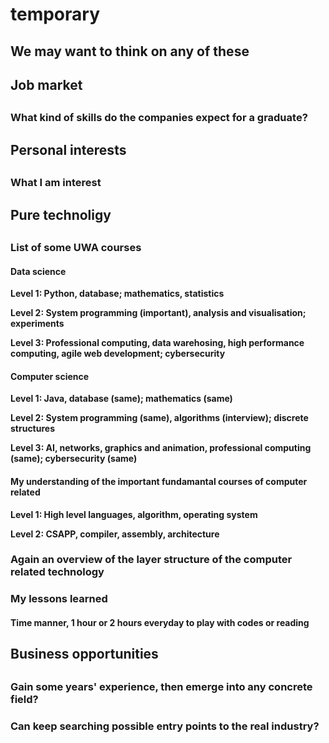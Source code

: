 # temporary

## We may want to think on any of these

## Job market <a id="job-market"></a>

##  <a id="job-market"></a>

### What kind of skills do the companies expect for a graduate? <a id="what-kind-of-skills-do-the-companies-expect-for-a-graduate"></a>

## Personal interests <a id="personal-interests"></a>

##  <a id="personal-interests"></a>

### What I am interest <a id="what-i-am-interest"></a>

## Pure technoligy <a id="pure-technoligy"></a>

##  <a id="pure-technoligy"></a>

### List of some UWA courses <a id="list-of-some-uwa-courses"></a>

#### Data science <a id="data-science"></a>

**Level 1: Python, database; mathematics, statistics**

**Level 2: System programming \(important\), analysis and visualisation; experiments**

**Level 3: Professional computing, data warehosing, high performance computing, agile web development; cybersecurity**

#### Computer science <a id="computer-science"></a>

**Level 1: Java, database \(same\); mathematics \(same\)**

**Level 2: System programming \(same\), algorithms \(interview\); discrete structures**

**Level 3: AI, networks, graphics and animation, professional computing \(same\); cybersecurity \(same\)**

#### My understanding of the important fundamantal courses of computer related <a id="my-understanding-of-the-important-fundamantal-courses-of-computer-related"></a>

**Level 1: High level languages, algorithm, operating system**

**Level 2: CSAPP, compiler, assembly, architecture**

### Again an overview of the layer structure of the computer related technology <a id="again-an-overview-of-the-layer-structure-of-the-computer-related-technology"></a>

### My lessons learned <a id="my-lessons-learned"></a>

#### Time manner, 1 hour or 2 hours everyday to play with codes or reading <a id="time-manner-1-hour-or-2-hours-everyday-to-play-with-codes-or-reading"></a>

## Business opportunities <a id="business-opportunities"></a>

##  <a id="business-opportunities"></a>

### Gain some years' experience, then emerge into any concrete field? <a id="gain-some-years-experience-then-emerge-into-any-concrete-field"></a>

### Can keep searching possible entry points to the real industry? <a id="can-keep-searching-possible-entry-points-to-the-real-industry"></a>


